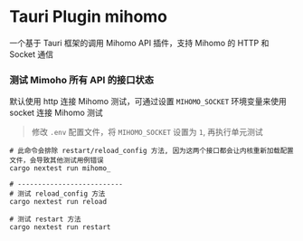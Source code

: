 # Tauri Plugin mihomo

一个基于 Tauri 框架的调用 Mihomo API 插件，支持 Mihomo 的 HTTP 和 Socket 通信

### 测试 Mimoho 所有 API 的接口状态

默认使用 http 连接 Mihomo 测试，可通过设置 `MIHOMO_SOCKET` 环境变量来使用 socket 连接 Mihomo 测试

> 修改 `.env` 配置文件，将 `MIHOMO_SOCKET` 设置为 `1`, 再执行单元测试

```shell
# 此命令会排除 restart/reload_config 方法, 因为这两个接口都会让内核重新加载配置文件，会导致其他测试用例错误
cargo nextest run mihomo_

# --------------------------
# 测试 reload_config 方法
cargo nextest run reload

# 测试 restart 方法
cargo nextest run restart
```
